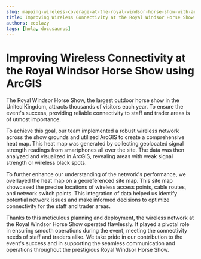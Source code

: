```yaml
---
slug: mapping-wireless-coverage-at-the-royal-windsor-horse-show-with-arcgis
title: Improving Wireless Connectivity at the Royal Windsor Horse Show using ArcGIS
authors: ecolazy
tags: [hola, docusaurus]
---
```


# Improving Wireless Connectivity at the Royal Windsor Horse Show using ArcGIS

The Royal Windsor Horse Show, the largest outdoor horse show in the United Kingdom, attracts thousands of visitors each year. To ensure the event's success, providing reliable connectivity to staff and trader areas is of utmost importance.

To achieve this goal, our team implemented a robust wireless network across the show grounds and utilized ArcGIS to create a comprehensive heat map. This heat map was generated by collecting geolocated signal strength readings from smartphones all over the site. The data was then analyzed and visualized in ArcGIS, revealing areas with weak signal strength or wireless black spots.

To further enhance our understanding of the network's performance, we overlayed the heat map on a georeferenced site map. This site map showcased the precise locations of wireless access points, cable routes, and network switch points. This integration of data helped us identify potential network issues and make informed decisions to optimize connectivity for the staff and trader areas.

Thanks to this meticulous planning and deployment, the wireless network at the Royal Windsor Horse Show operated flawlessly. It played a pivotal role in ensuring smooth operations during the event, meeting the connectivity needs of staff and traders alike. We take pride in our contribution to the event's success and in supporting the seamless communication and operations throughout the prestigious Royal Windsor Horse Show.



